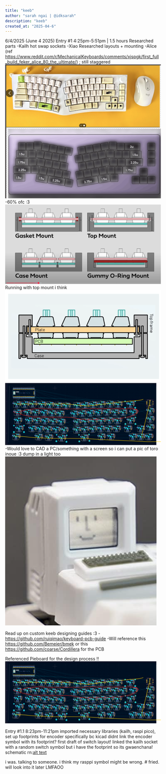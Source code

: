 ```yaml
---
title: "keeb"
author: "sarah ngai | @idksarah"
description: "keeb"
created_at: "2025-04-6"
---
```

6/4/2025 (June 4 2025) 
Entry #1
4:25pm-5:51pm | 1.5 hours
Researched parts
-Kailh hot swap sockets 
-Xiao
Researched layouts + mounting
-Alice (ref https://www.reddit.com/r/MechanicalKeyboards/comments/xjspgk/first_full_build_feker_alice_80_the_ultimate/) ; still staggered
![alt text](journalPics/alice.png)
-60% ofc :3
![alt text](journalPics/mount.png)
Running with top mount i think
![alt text](journalPics/mount1.png)
![alt text](image.png)
-Would love to CAD a PC/something with a screen so i can put a pic of toro inoue :3 dump in a light too
![alt text](journalPics/personalityKey.png)

Read up on custom keeb designing guides :3
-https://github.com/ruiqimao/keyboard-pcb-guide
-Will reference this https://github.com/Bemeier/bmek or this https://github.com/coarse/Cordillera for the PCB

Referenced Pieboard for the design process !!![alt text](image.png)

Entry #1.1
8:23pm-11:21pm
imported necessary libraries (kailh, raspi pico), set up footprints for encoder specifically bc kicad didnt link the encoder symbol with its footprint? 
first draft of switch layout! linked the kailh socket with a random switch symbol but i have the footprint so its gwaenchana!
schematic rn:[alt text](journalPics/schematic1.png.png) 

i was. talking to someone. i think my rasppi symbol might be wrong. # fried. will look into it later LMFAOO